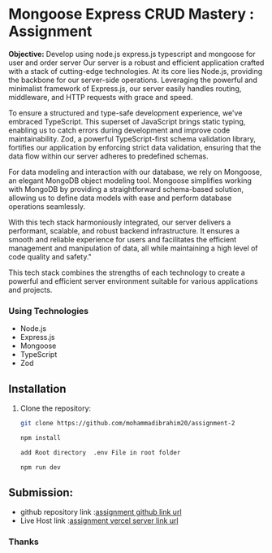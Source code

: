 # Mongoose Express CRUD Mastery : Assignment

**Objective:** Develop using node.js express.js typescript and mongoose for user and order server
Our server is a robust and efficient application crafted with a stack of cutting-edge technologies. At its core lies Node.js, providing the backbone for our server-side operations. Leveraging the powerful and minimalist framework of Express.js, our server easily handles routing, middleware, and HTTP requests with grace and speed.

To ensure a structured and type-safe development experience, we've embraced TypeScript. This superset of JavaScript brings static typing, enabling us to catch errors during development and improve code maintainability. Zod, a powerful TypeScript-first schema validation library, fortifies our application by enforcing strict data validation, ensuring that the data flow within our server adheres to predefined schemas.

For data modeling and interaction with our database, we rely on Mongoose, an elegant MongoDB object modeling tool. Mongoose simplifies working with MongoDB by providing a straightforward schema-based solution, allowing us to define data models with ease and perform database operations seamlessly.

With this tech stack harmoniously integrated, our server delivers a performant, scalable, and robust backend infrastructure. It ensures a smooth and reliable experience for users and facilitates the efficient management and manipulation of data, all while maintaining a high level of code quality and safety."

This tech stack combines the strengths of each technology to create a powerful and efficient server environment suitable for various applications and projects.

### Using Technologies

- Node.js
- Express.js
- Mongoose
- TypeScript
- Zod

## Installation

1. Clone the repository:

   ```bash
   git clone https://github.com/mohammadibrahim20/assignment-2
   ```

   ```bash
   npm install
   ```

   ```bash
   add Root directory  .env File in root folder
   ```

   ```bash
   npm run dev
   ```

## **Submission:**

- github repository link :[assignment github link url](https://github.com/mohammadibrahim20/assignment-2)
- Live Host link :[assignment vercel server link url](https://assignment-2-eosin.vercel.app/)

### **Thanks**

